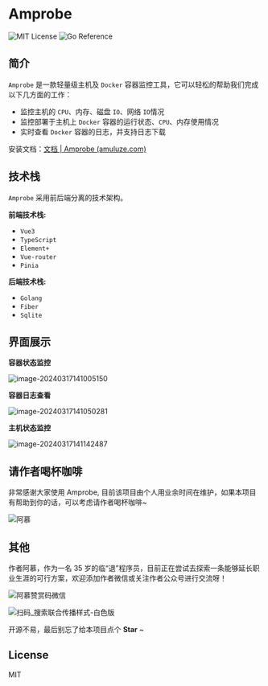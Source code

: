 # Amprobe

![MIT License](https://img.shields.io/badge/License-MIT-green.svg) ![Go Reference](https://pkg.go.dev/badge/github.com/shirou/gopsutil/v3.svg)

## 简介

`Amprobe` 是一款轻量级主机及 `Docker` 容器监控工具，它可以轻松的帮助我们完成以下几方面的工作：

- 监控主机的 `CPU`、内存、磁盘 `IO`、网络 `IO`情况
- 监控部署于主机上 `Docker` 容器的运行状态、`CPU`、内存使用情况
- 实时查看 `Docker` 容器的日志，并支持日志下载

安装文档：[文档 | Amprobe (amuluze.com)](https://amprobedoc.amuluze.com/)

## 技术栈

`Amprobe` 采用前后端分离的技术架构。

**前端技术栈:**

-   `Vue3`
-   `TypeScript`
-   `Element+`
-   `Vue-router`
-   `Pinia`

**后端技术栈:**

-   `Golang`
-   `Fiber`
-   `Sqlite`

## 界面展示

**容器状态监控**

![image-20240317141005150](https://cdn.jsdelivr.net/gh/amuluze/picgo@main/amprobe/202403171426847.png)

**容器日志查看**

![image-20240317141050281](https://cdn.jsdelivr.net/gh/amuluze/picgo@main/amprobe/202403171444166.png)

**主机状态监控**

![image-20240317141142487](https://cdn.jsdelivr.net/gh/amuluze/picgo@main/amprobe/202403171445450.png)

## 请作者喝杯咖啡

非常感谢大家使用 Amprobe, 目前该项目由个人用业余时间在维护，如果本项目有帮助到你的话，可以考虑请作者喝杯咖啡~

![阿慕](https://cdn.jsdelivr.net/gh/amuluze/picgo@main/amprobe/202403171446310.jpg)

## 其他

作者阿慕，作为一名 35 岁的临“退”程序员，目前正在尝试去探索一条能够延长职业生涯的可行方案，欢迎添加作者微信或关注作者公众号进行交流呀！

![阿慕赞赏码微信](https://cdn.jsdelivr.net/gh/amuluze/picgo@main/amprobe/202403171449114.jpg)

![扫码_搜索联合传播样式-白色版](https://cdn.jsdelivr.net/gh/amuluze/picgo@main/amprobe/202403171450306.png)

开源不易，最后别忘了给本项目点个 **Star** ~

## License

MIT
